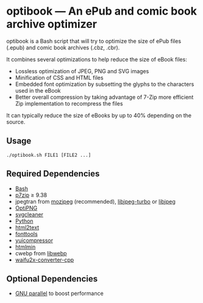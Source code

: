 # optibook — An ePub and comic book archive optimizer

optibook is a Bash script that will try to optimize the size of ePub files (.epub) and comic book archives (.cbz, .cbr).

It combines several optimizations to help reduce the size of eBook files:
* Lossless optimization of JPEG, PNG and SVG images
* Minification of CSS and HTML files
* Embedded font optimization by subsetting the glyphs to the characters used in the eBook
* Better overall compression by taking advantage of 7-Zip more efficient Zip implementation to recompress the files

It can typically reduce the size of eBooks by up to 40% depending on the source.

## Usage

```
./optibook.sh FILE1 [FILE2 ...]
```

## Required Dependencies

* [Bash](https://www.gnu.org/software/bash)
* [p7zip](http://p7zip.sourceforge.net) ≥ 9.38
* jpegtran from [mozjpeg](https://github.com/mozilla/mozjpeg) (recommended), [libjpeg-turbo](https://libjpeg-turbo.org/) or [libjpeg](https://www.ijg.org/)
* [OptiPNG](http://optipng.sourceforge.net)
* [svgcleaner](https://github.com/RazrFalcon/svgcleaner)
* [Python](https://www.python.org)
* [html2text](https://pypi.python.org/pypi/html2text)
* [fonttools](https://github.com/fonttools/fonttools)
* [yuicompressor](https://yui.github.io/yuicompressor/)
* [htmlmin](https://htmlmin.readthedocs.io/en/latest/)
* cwebp from [libwebp](https://chromium.googlesource.com/webm/libwebp/)
* [waifu2x-converter-cpp](https://github.com/DeadSix27/waifu2x-converter-cpp)


## Optional Dependencies

* [GNU parallel](http://www.gnu.org/software/parallel/) to boost performance
